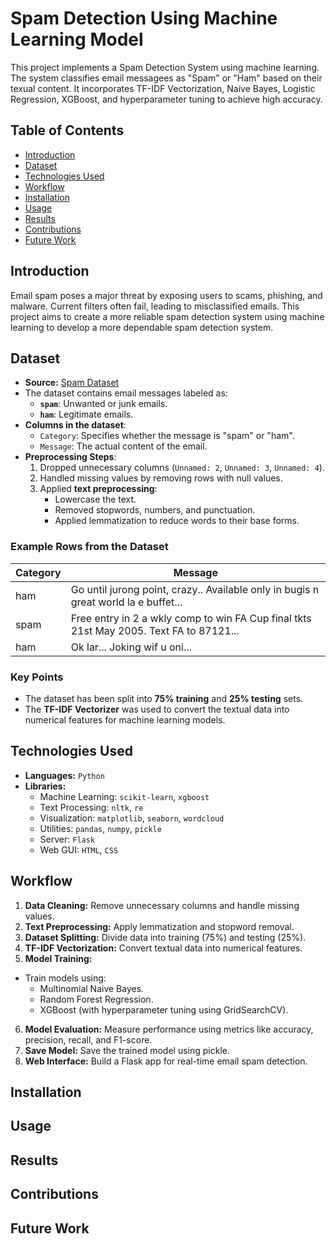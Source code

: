 # Spam Detection Using Machine Learning Model
This project implements a Spam Detection System using machine learning. The system classifies email messagees as "Spam" or "Ham" based on their texual content. It incorporates TF-IDF Vectorization, Naive Bayes, Logistic Regression, XGBoost, and hyperparameter tuning to achieve high accuracy.

## Table of Contents
- [Introduction](#introduction)
- [Dataset](#Dataset)
- [Technologies Used](#technologies-used)
- [Workflow](#workflow)
- [Installation](#installation)
- [Usage](#usage)
- [Results](#results)
- [Contributions](#contributions)
- [Future Work](#future-works)

## Introduction
Email spam poses a major threat by exposing users to scams, phishing, and malware. Current filters often fail, leading to misclassified emails. This project aims to create a more reliable spam detection system using machine learning to develop a more dependable spam detection system.

## Dataset
- **Source:** [Spam Dataset](https://github.com/Apaulgithub/oibsip_taskno4/blob/main/spam.csv)
- The dataset contains email messages labeled as:
  - **`spam`**: Unwanted or junk emails.
  - **`ham`**: Legitimate emails.
- **Columns in the dataset**:
  - `Category`: Specifies whether the message is "spam" or "ham".
  - `Message`: The actual content of the email.
- **Preprocessing Steps**:
  1. Dropped unnecessary columns (`Unnamed: 2`, `Unnamed: 3`, `Unnamed: 4`).
  2. Handled missing values by removing rows with null values.
  3. Applied **text preprocessing**:
     - Lowercase the text.
     - Removed stopwords, numbers, and punctuation.
     - Applied lemmatization to reduce words to their base forms.

### Example Rows from the Dataset
| Category | Message                                                                                 |
|----------|-----------------------------------------------------------------------------------------|
| ham      | Go until jurong point, crazy.. Available only in bugis n great world la e buffet...     |
| spam     | Free entry in 2 a wkly comp to win FA Cup final tkts 21st May 2005. Text FA to 87121... |
| ham      | Ok lar... Joking wif u oni...                                                           |

### Key Points
- The dataset has been split into **75% training** and **25% testing** sets.
- The **TF-IDF Vectorizer** was used to convert the textual data into numerical features for machine learning models.
  
## Technologies Used

- **Languages:** `Python`
 - **Libraries:**
    - Machine Learning: `scikit-learn`, `xgboost`
    - Text Processing: `nltk`, `re`
    - Visualization: `matplotlib`, `seaborn`, `wordcloud`
    - Utilities: `pandas`, `numpy`, `pickle`
    - Server: `Flask`
    - Web GUI: `HTML`, `CSS`

## Workflow

1. **Data Cleaning:** Remove unnecessary columns and handle missing values.
2. **Text Preprocessing:** Apply lemmatization and stopword removal.
3. **Dataset Splitting:** Divide data into training (75%) and testing (25%).
4. **TF-IDF Vectorization:** Convert textual data into numerical features.
5. **Model Training:**
  - Train models using:
      - Multinomial Naive Bayes.
      - Random Forest Regression.
      - XGBoost (with hyperparameter tuning using GridSearchCV).
6. **Model Evaluation:** Measure performance using metrics like accuracy, precision, recall, and F1-score.
7. **Save Model:** Save the trained model using pickle.
8. **Web Interface:** Build a Flask app for real-time email spam detection.
                         
## Installation

## Usage

## Results

## Contributions

## Future Work
